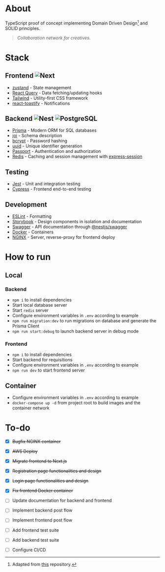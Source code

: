 # About

TypeScript proof of concept implementing Domain Driven Design[^1] and SOLID principles.
  > *Collaboration network for creatives*.

# Stack

## Frontend ![Next](https://img.shields.io/badge/Next-333333?logo=next.js)
- [zustand](https://github.com/pmndrs/zustand) - State management
- [React Query](https://tanstack.com/query/v3/) - Data fetching/updating hooks
- [Tailwind](https://tailwindcss.com/) - Utility-first CSS framework
- [react-toastify](https://www.npmjs.com/package/react-toastify) - Notifications

## Backend ![Nest](https://img.shields.io/badge/Nest-333333?logo=nestjs) ![PostgreSQL](https://img.shields.io/badge/PostgreSQL-333333?logo=postgresql)
- [Prisma](https://www.prisma.io/) - Modern ORM for SQL databases
- [joi](https://joi.dev/) - Schema description
- [bcrypt](https://www.npmjs.com/package/bcrypt) - Password hashing
- [uuid](https://www.npmjs.com/package/uuid) - Unique identifier generation
- [Passport](https://www.passportjs.org/) - Authentication and authorization
- [Redis](https://redis.io/) - Caching and session management with [express-session](https://www.npmjs.com/package/express-session)

## Testing
- [Jest](https://jestjs.io/) - Unit and integration testing
- [Cypress](https://www.cypress.io/) - Frontend end-to-end testing

## Development
- [ESLint](https://eslint.org/) - Formatting
- [Storybook](https://storybook.js.org/) - Design components in isolation and documentation
- [Swagger](https://swagger.io/) - API documentation through [@nestjs/swagger](https://docs.nestjs.com/openapi/introduction)
- [Docker](https://www.docker.com/) - Containers
- [NGINX](https://www.nginx.com/) - Server, reverse-proxy for frontend deploy

# How to run

## Local
  ### Backend
  - `npm i` to install dependencies
  - Start local database server
  - Start `redis` server
  - Configure environment variables in `.env` according to example
  - `npm run migration:dev` to run migrations on database and generate the Prisma Client
  - `npm run start:debug` to launch backend server in debug mode

  ### Frontend
  - `npm i` to install dependencies
  - Start backend for requisitions
  - Configure environment variables in `.env` according to example
  - `npm run dev` to start frontend server

## Container
- Configure environment variables in `.env` according to example
- `docker-compose up -d` from project root to build images and the container network

# To-do
- [X] ~~Bugfix NGINX container~~
- [X] ~~AWS Deploy~~
- [X] ~~Migrate frontend to Next.js~~
- [X] ~~Registration page functionalities and design~~
- [X] ~~Login page functionalities and design~~
- [X] ~~Fix frontend Docker container~~
- [ ] Update documentation for backend and frontend
- [ ] Implement backend post flow
- [ ] Implement frontend post flow
- [ ] Add frontend test suite
- [ ] Add backend test suite
- [ ] Configure CI/CD


[^1]: Adapted from [this](https://github.com/Sairyss/domain-driven-hexagon) repository.
